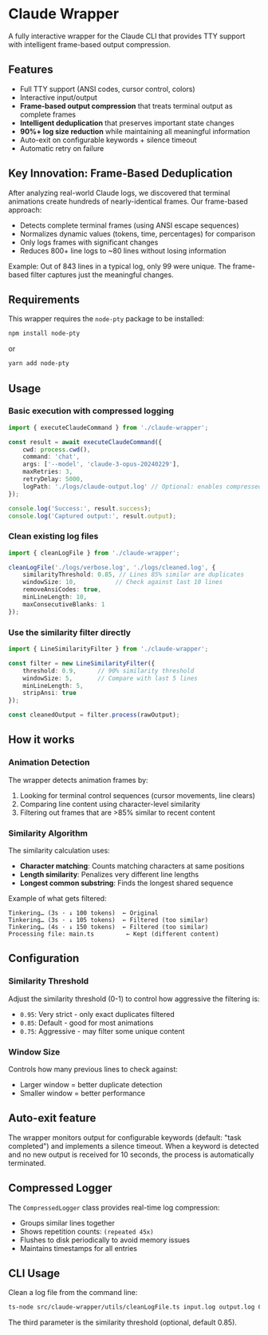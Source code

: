 # Claude Wrapper

A fully interactive wrapper for the Claude CLI that provides TTY support with intelligent frame-based output compression.

## Features

- Full TTY support (ANSI codes, cursor control, colors)
- Interactive input/output
- **Frame-based output compression** that treats terminal output as complete frames
- **Intelligent deduplication** that preserves important state changes
- **90%+ log size reduction** while maintaining all meaningful information
- Auto-exit on configurable keywords + silence timeout
- Automatic retry on failure

## Key Innovation: Frame-Based Deduplication

After analyzing real-world Claude logs, we discovered that terminal animations create hundreds of nearly-identical frames. Our frame-based approach:
- Detects complete terminal frames (using ANSI escape sequences)
- Normalizes dynamic values (tokens, time, percentages) for comparison
- Only logs frames with significant changes
- Reduces 800+ line logs to ~80 lines without losing information

Example: Out of 843 lines in a typical log, only 99 were unique. The frame-based filter captures just the meaningful changes.

## Requirements

This wrapper requires the `node-pty` package to be installed:

```bash
npm install node-pty
```

or

```bash
yarn add node-pty
```

## Usage

### Basic execution with compressed logging

```typescript
import { executeClaudeCommand } from './claude-wrapper';

const result = await executeClaudeCommand({
    cwd: process.cwd(),
    command: 'chat',
    args: ['--model', 'claude-3-opus-20240229'],
    maxRetries: 3,
    retryDelay: 5000,
    logPath: './logs/claude-output.log' // Optional: enables compressed logging
});

console.log('Success:', result.success);
console.log('Captured output:', result.output);
```

### Clean existing log files

```typescript
import { cleanLogFile } from './claude-wrapper';

cleanLogFile('./logs/verbose.log', './logs/cleaned.log', {
    similarityThreshold: 0.85, // Lines 85% similar are duplicates
    windowSize: 10,           // Check against last 10 lines
    removeAnsiCodes: true,
    minLineLength: 10,
    maxConsecutiveBlanks: 1
});
```

### Use the similarity filter directly

```typescript
import { LineSimilarityFilter } from './claude-wrapper';

const filter = new LineSimilarityFilter({
    threshold: 0.9,      // 90% similarity threshold
    windowSize: 5,       // Compare with last 5 lines
    minLineLength: 5,
    stripAnsi: true
});

const cleanedOutput = filter.process(rawOutput);
```

## How it works

### Animation Detection

The wrapper detects animation frames by:
1. Looking for terminal control sequences (cursor movements, line clears)
2. Comparing line content using character-level similarity
3. Filtering out frames that are >85% similar to recent content

### Similarity Algorithm

The similarity calculation uses:
- **Character matching**: Counts matching characters at same positions
- **Length similarity**: Penalizes very different line lengths
- **Longest common substring**: Finds the longest shared sequence

Example of what gets filtered:
```
Tinkering… (3s · ↓ 100 tokens)  ← Original
Tinkering… (3s · ↓ 105 tokens)  ← Filtered (too similar)
Tinkering… (4s · ↓ 150 tokens)  ← Filtered (too similar)
Processing file: main.ts         ← Kept (different content)
```

## Configuration

### Similarity Threshold

Adjust the similarity threshold (0-1) to control how aggressive the filtering is:
- `0.95`: Very strict - only exact duplicates filtered
- `0.85`: Default - good for most animations
- `0.75`: Aggressive - may filter some unique content

### Window Size

Controls how many previous lines to check against:
- Larger window = better duplicate detection
- Smaller window = better performance

## Auto-exit feature

The wrapper monitors output for configurable keywords (default: "task completed") and implements a silence timeout. When a keyword is detected and no new output is received for 10 seconds, the process is automatically terminated.

## Compressed Logger

The `CompressedLogger` class provides real-time log compression:
- Groups similar lines together
- Shows repetition counts: `(repeated 45x)`
- Flushes to disk periodically to avoid memory issues
- Maintains timestamps for all entries

## CLI Usage

Clean a log file from the command line:

```bash
ts-node src/claude-wrapper/utils/cleanLogFile.ts input.log output.log 0.9
```

The third parameter is the similarity threshold (optional, default 0.85).